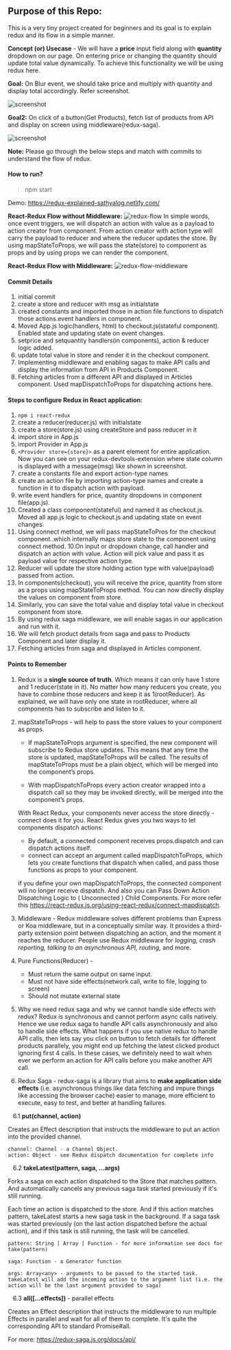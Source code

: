## Purpose of this Repo:
This is a very tiny project created for beginners and its goal is to explain redux and its flow in a simple manner.

__Concept (or) Usecase__ - We will have a __price__ input field along with __quantity__ dropdown on our page. On entering price or changing the quantity should update total value dynamically. To achieve this functionality we will be using redux here.

__Goal:__ On Blur event, we should take price and multiply with quantity and display total accordingly. 
Refer screenshot.

![screenshot](/screenshots/2.png)

__Goal2:__ On click of a button(Get Products), fetch list of products from API and display on screen using middleware(redux-saga).

![screenshot](/screenshots/Final.png)

__Note:__ Please go through the below steps and match with commits to understand the flow of redux.

#### How to run?
> npm start

Demo: https://redux-explained-sathyalog.netlify.com/

__React-Redux Flow without Middleware:__
![redux-flow](/screenshots/react-redux-flow-state3.png)
In simple words, once event triggers, we will dispatch an action with value as a payload to action creator from component. From action creator with action type will carry the payload to reducer and where the reducer updates the store. By using mapStateToProps, we will pass the state(store) to component as props and by using props we can render the component.

__React-Redux Flow with Middleware:__
![redux-flow-middleware](/screenshots/react-redux-flow-state1.png)

#### Commit Details
1. initial commit
2. create a store and reducer with msg as initialstate
3. created constants and imported those in action file.functions to dispatch those actions.event handlers in component.
4. Moved App.js logic(handlers, html) to checkout.js(stateful component). Enabled state and updating state on event changes.
5. setprice and setquantity handlers(in components), action & reducer logic added.
6. update total value in store and render it in the checkout component.
7. Implementing middleware and enabling sagas to make API calls and display the information from API in Products Component.
8. Fetching articles from a different API and displayed in Articles component. Used mapDispatchToProps for dispatching actions here.

#### Steps to configure Redux in React application:
1. `npm i react-redux`
2. create a reducer(reducer.js) with initialstate
3. create a store(store.js) using createStore and pass reducer in it
3. import store in App.js
4. import Provider in App.js
5. `<Provider store={store}>` as a parent element for entire application.
Now you can see on your redux-devtools-extension where state column is displayed with a message(msg) like shown in screenshot.
6. create a constants file and export action-type names
7. create an action file by importing action-type names and create a function in it to dispatch action with payload.
8. write event handlers for price, quantity dropdowns in component file(app.js).
9. Created a class component(stateful) and named it as checkout.js. Moved all app.js logic to checkout.js and updating state on event changes.
10. Using connect method, we will pass mapStateToPros for the checkout component..which internally maps store state to the component using connect method.
10.On input or dropdown change, call handler and dispatch an action with value. Action will pick value and pass it as payload value for respective action type.
11. Reducer will update the store holding action type with value(payload) passed from action.
12. In components(checkout), you will receive the price, quantity from store as a props using mapStateToProps method. You can now directly display the values on component from store.
13. Similarly, you can save the total value and display total value in checkout component from store.
14. By using redux saga middleware, we will enable sagas in our application and run with it.
15. We will fetch product details from saga and pass to Products Component and later display it.
16. Fetching articles from saga and displayed in Articles component.


#### Points to Remember
1. Redux is a __single source of truth__. Which means it can only have 1 store and 1 reducer(state in it). No matter how many reducers you create, you have to combine those reducers and keep it as 1(rootReducer). As explained, we will have only one state in rootReducer, where all components has to subscribe and listen to it. 
2. mapStateToProps - will help to pass the store values to your component as props.

    - If mapStateToProps argument is specified, the new component will subscribe to Redux store updates. This means that any time the store is updated, mapStateToProps will be called. The results of mapStateToProps must be a plain object, which will be merged into the component’s props.

    - With mapDispatchToProps every action creator wrapped into a dispatch call so they may be invoked directly, will be merged into the component’s props.
    
    With React Redux, your components never access the store directly - connect does it for you. React Redux gives you two ways to let components dispatch actions:

    - By default, a connected component receives props.dispatch and can dispatch actions itself.
    - connect can accept an argument called mapDispatchToProps, which lets you create functions that dispatch when called, and pass those functions as props to your component.

    if you define your own mapDispatchToProps, the connected component will no longer receive dispatch. And also you can Pass Down Action Dispatching Logic to ( Unconnected ) Child Components. For more refer this https://react-redux.js.org/using-react-redux/connect-mapdispatch.


3. Middleware - Redux middleware solves different problems than Express or Koa middleware, but in a conceptually similar way. It provides a third-party extension point between dispatching an action, and the moment it reaches the reducer. People use Redux middleware for *logging, crash reporting, talking to an asynchronous API, routing,* and more.
4. Pure Functions(Reducer) - 
    - Must return the same output on same input. 
    - Must not have side effects(network call, write to file, logging to screen)
    - Should not mutate external state
5. Why we need redux saga and why we cannot handle side effects with redux? Redux is synchronous and cannot perform async calls natively. Hence we use redux saga to handle API calls asynchronously and also to handle side effects. What happens if you use native redux to handle API calls, then lets say you click on button to fetch details for different products parallely, you might end up fetching the latest clicked product ignoring first 4 calls. In these cases, we definitely need to wait when ever we perform an action for API calls before you make another API call.
6. Redux Saga - redux-saga is a library that aims to **make application side effects** (i.e. asynchronous things like data fetching and impure things like accessing the browser cache) easier to manage, more efficient to execute, easy to test, and better at handling failures.

&nbsp;&nbsp;&nbsp;6.1 __put(channel, action)__

Creates an Effect description that instructs the middleware to put an action into the provided channel.

    channel: Channel - a Channel Object.
    action: Object - see Redux dispatch documentation for complete info 

&nbsp;&nbsp;&nbsp;6.2 __takeLatest(pattern, saga, ...args)__

Forks a saga on each action dispatched to the Store that matches pattern. And automatically cancels any previous saga task started previously if it's still running.

Each time an action is dispatched to the store. And if this action matches pattern, takeLatest starts a new saga task in the background. If a saga task was started previously (on the last action dispatched before the actual action), and if this task is still running, the task will be cancelled.

    pattern: String | Array | Function - for more information see docs for take(pattern)

    saga: Function - a Generator function

    args: Array<any> - arguments to be passed to the started task. takeLatest will add the incoming action to the argument list (i.e. the action will be the last argument provided to saga)

&nbsp;&nbsp;&nbsp;6.3 __all([...effects])__ - parallel effects

Creates an Effect description that instructs the middleware to run multiple Effects in parallel and wait for all of them to complete. It's quite the corresponding API to standard Promise#all.

For more: https://redux-saga.js.org/docs/api/